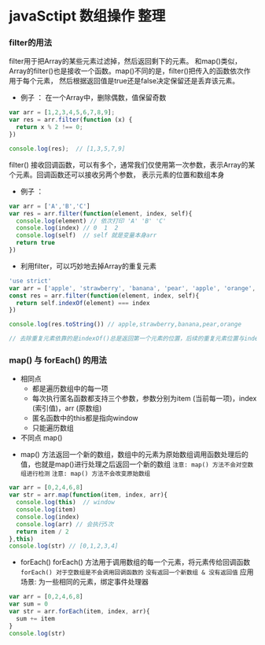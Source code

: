 # javaSctipt 数组操作 整理

### filter的用法
filter用于把Array的某些元素过滤掉，然后返回剩下的元素。
和map()类似，Array的filter()也是接收一个函数。map()不同的是，filter()把传入的函数依次作用于每个元素，
然后根据返回值是true还是false决定保留还是丢弃该元素。
+ 例子 ： 在一个Array中，删除偶数，值保留奇数
```js
var arr = [1,2,3,4,5,6,7,8,9];
var res = arr.filter(function (x) {
  return x % 2 !== 0;
})

console.log(res);  // [1,3,5,7,9]

```
filter() 接收回调函数，可以有多个，通常我们仅使用第一次参数，表示Array的某个元素。回调函数还可以接收另两个参数，
表示元素的位置和数组本身
+ 例子 ： 
```js
var arr = ['A','B','C']
var res = arr.filter(function(element, index, self){
  console.log(element) // 依次打印 'A' 'B' 'C'
  console.log(index) // 0  1  2
  console.log(self)  // self 就是变量本身arr
  return true
})

```
+ 利用filter，可以巧妙地去掉Array的重复元素
```js
'use strict'
var arr = ['apple', 'strawberry', 'banana', 'pear', 'apple', 'orange', 'orange', 'strawberry']
const res = arr.filter(function(element, index, self){
  return self.indexOf(element) === index
})

console.log(res.toString()) // apple,strawberry,banana,pear,orange

// 去除重复元素依靠的是indexOf()总是返回第一个元素的位置，后续的重复元素位置与indexOf()的位置不相等，因此被filter过滤掉了。
```

### map() 与 forEach() 的用法
+ 相同点
  - 都是遍历数组中的每一项
  - 每次执行匿名函数都支持三个参数，参数分别为item (当前每一项)，index (索引值)，arr (原数组)
  - 匿名函数中的this都是指向window
  - 只能遍历数组
+ 不同点 map()
 - map() 方法返回一个新的数组，数组中的元素为原始数组调用函数处理后的值，也就是map()进行处理之后返回一个新的数组
` 注意: map() 方法不会对空数组进行检测 `
` 注意: map() 方法不会改变原始数组 `
```js
var arr = [0,2,4,6,8]
var str = arr.map(function(item, index, arr){
  console.log(this)  // window
  console.log(item)
  console.log(index)
  console.log(arr) // 会执行5次
  return item / 2
},this)
console.log(str) // [0,1,2,3,4]

```
  - forEach()
forEach() 方法用于调用数组的每一个元素，将元素传给回调函数
` forEach() 对于空数组是不会调用回调函数的 `
` 没有返回一个新数组 & 没有返回值 `
应用场景: 为一些相同的元素，绑定事件处理器
```js
var arr = [0,2,4,6,8]
var sum = 0
var str = arr.forEach(item, index, arr){
  sum += item
}
console.log(str)

```








